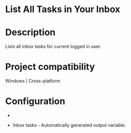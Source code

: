 ﻿# List All Tasks in Your Inbox

# Description

Lists all inbox tasks for current logged in user.

# Project compatibility

Windows | Cross-platform

# Configuration

* 



* Inbox tasks - Automatically generated output variable.

